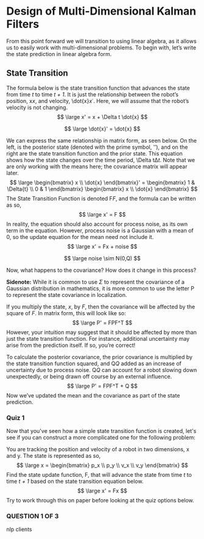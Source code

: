 # Design of Multi-Dimensional Kalman Filters

From this point forward we will transition to using linear algebra, as it allows us to easily work with multi-dimensional problems. To begin with, let’s write the state prediction in linear algebra form.

## State Transition

The formula below is the state transition function that advances the state from time _t_ to time *t + 1*. It is just the relationship between the robot’s position, x*x*, and velocity, \dot{x}*x*˙. Here, we will assume that the robot’s velocity is not changing.
$$
\large x' = x + \Delta t \dot{x}
$$

$$
\large \dot{x}' = \dot{x}
$$

We can express the same relationship in matrix form, as seen below. On the left, is the posterior state (denoted with the prime symbol, '′), and on the right are the state transition function and the prior state. This equation shows how the state changes over the time period, \Delta tΔ*t*. Note that we are only working with the means here; the covariance matrix will appear later.
$$
\large \begin{bmatrix} x \\ \dot{x} \end{bmatrix}' = \begin{bmatrix} 1 & \Delta{t} \\ 0 & 1 \end{bmatrix} \begin{bmatrix} x \\ \dot{x} \end{bmatrix}
$$
The State Transition Function is denoted F*F*, and the formula can be written as so,
$$
\large x' = F
$$
In reality, the equation should also account for process noise, as its own term in the equation. However, process noise is a Gaussian with a mean of 0, so the update equation for the mean need not include it.
$$
\large x' = Fx + noise
$$

$$
\large noise \sim N(0,Q)
$$

Now, what happens to the covariance? How does it change in this process?

**Sidenote:** While it is common to use $\Sigma$ to represent the covariance of a Gaussian distribution in mathematics, it is more common to use the letter P to represent the state covariance in localization.

If you multiply the state, *x*, by *F*, then the covariance will be affected by the square of *F*. In matrix form, this will look like so:
$$
\large P' = FPF^T
$$
However, your intuition may suggest that it should be affected by more than just the state transition function. For instance, additional uncertainty may arise from the prediction itself. If so, you’re correct!

To calculate the posterior covariance, the prior covariance is multiplied by the state transition function squared, and Q*Q* added as an increase of uncertainty due to process noise. Q*Q* can account for a robot slowing down unexpectedly, or being drawn off course by an external influence.
$$
\large P' = FPF^T + Q
$$
Now we’ve updated the mean and the covariance as part of the state prediction.



### Quiz 1

Now that you've seen how a simple state transition function is created, let's see if you can construct a more complicated one for the following problem:

You are tracking the position and velocity of a robot in two dimensions, x and y. The state is represented as so,
$$
\large x = \begin{bmatrix} p_x \\ p_y \\ v_x \\ v_y \end{bmatrix}
$$
Find the state update function, F, that will advance the state from time _t_ to time *t + 1* based on the state transition equation below.
$$
\large x' = Fx
$$
Try to work through this on paper before looking at the quiz options below.



### QUESTION 1 OF 3

nlp clients

